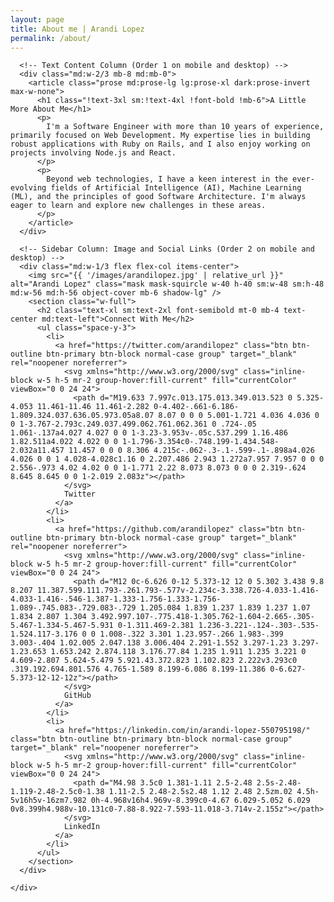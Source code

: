 ```yaml
---
layout: page
title: About me | Arandi Lopez
permalink: /about/
---
```

<div class="py-8 md:py-12">
  <div class="container mx-auto px-4">
    <div class="flex flex-col md:flex-row md:gap-x-8 lg:gap-x-12">

      <!-- Text Content Column (Order 1 on mobile and desktop) -->
      <div class="md:w-2/3 mb-8 md:mb-0">
        <article class="prose md:prose-lg lg:prose-xl dark:prose-invert max-w-none">
          <h1 class="!text-3xl sm:!text-4xl !font-bold !mb-6">A Little More About Me</h1>
          <p>
            I'm a Software Engineer with more than 10 years of experience, primarily focused on Web Development. My expertise lies in building robust applications with Ruby on Rails, and I also enjoy working on projects involving Node.js and React.
          </p>
          <p>
            Beyond web technologies, I have a keen interest in the ever-evolving fields of Artificial Intelligence (AI), Machine Learning (ML), and the principles of good Software Architecture. I'm always eager to learn and explore new challenges in these areas.
          </p>
        </article>
      </div>

      <!-- Sidebar Column: Image and Social Links (Order 2 on mobile and desktop) -->
      <div class="md:w-1/3 flex flex-col items-center">
        <img src="{{ '/images/arandilopez.jpg' | relative_url }}" alt="Arandi Lopez" class="mask mask-squircle w-40 h-40 sm:w-48 sm:h-48 md:w-56 md:h-56 object-cover mb-6 shadow-lg" />
        <section class="w-full">
          <h2 class="text-xl sm:text-2xl font-semibold mt-0 mb-4 text-center md:text-left">Connect With Me</h2>
          <ul class="space-y-3">
            <li>
              <a href="https://twitter.com/arandilopez" class="btn btn-outline btn-primary btn-block normal-case group" target="_blank" rel="noopener noreferrer">
                <svg xmlns="http://www.w3.org/2000/svg" class="inline-block w-5 h-5 mr-2 group-hover:fill-current" fill="currentColor" viewBox="0 0 24 24">
                  <path d="M19.633 7.997c.013.175.013.349.013.523 0 5.325-4.053 11.461-11.46 11.461-2.282 0-4.402-.661-6.186-1.809.324.037.636.05.973.05a8.07 8.07 0 0 0 5.001-1.721 4.036 4.036 0 0 1-3.767-2.793c.249.037.499.062.761.062.361 0 .724-.05 1.061-.137a4.027 4.027 0 0 1-3.23-3.953v-.05c.537.299 1.16.486 1.82.511a4.022 4.022 0 0 1-1.796-3.354c0-.748.199-1.434.548-2.032a11.457 11.457 0 0 0 8.306 4.215c-.062-.3-.1-.599-.1-.898a4.026 4.026 0 0 1 4.028-4.028c1.16 0 2.207.486 2.943 1.272a7.957 7.957 0 0 0 2.556-.973 4.02 4.02 0 0 1-1.771 2.22 8.073 8.073 0 0 0 2.319-.624 8.645 8.645 0 0 1-2.019 2.083z"></path>
                </svg>
                Twitter
              </a> 
            </li>
            <li>
              <a href="https://github.com/arandilopez" class="btn btn-outline btn-primary btn-block normal-case group" target="_blank" rel="noopener noreferrer">
                <svg xmlns="http://www.w3.org/2000/svg" class="inline-block w-5 h-5 mr-2 group-hover:fill-current" fill="currentColor" viewBox="0 0 24 24">
                  <path d="M12 0c-6.626 0-12 5.373-12 12 0 5.302 3.438 9.8 8.207 11.387.599.111.793-.261.793-.577v-2.234c-3.338.726-4.033-1.416-4.033-1.416-.546-1.387-1.333-1.756-1.333-1.756-1.089-.745.083-.729.083-.729 1.205.084 1.839 1.237 1.839 1.237 1.07 1.834 2.807 1.304 3.492.997.107-.775.418-1.305.762-1.604-2.665-.305-5.467-1.334-5.467-5.931 0-1.311.469-2.381 1.236-3.221-.124-.303-.535-1.524.117-3.176 0 0 1.008-.322 3.301 1.23.957-.266 1.983-.399 3.003-.404 1.02.005 2.047.138 3.006.404 2.291-1.552 3.297-1.23 3.297-1.23.653 1.653.242 2.874.118 3.176.77.84 1.235 1.911 1.235 3.221 0 4.609-2.807 5.624-5.479 5.921.43.372.823 1.102.823 2.222v3.293c0 .319.192.694.801.576 4.765-1.589 8.199-6.086 8.199-11.386 0-6.627-5.373-12-12-12z"></path>
                </svg>
                GitHub
              </a>
            </li>
            <li>
              <a href="https://linkedin.com/in/arandi-lopez-550795198/" class="btn btn-outline btn-primary btn-block normal-case group" target="_blank" rel="noopener noreferrer">
                <svg xmlns="http://www.w3.org/2000/svg" class="inline-block w-5 h-5 mr-2 group-hover:fill-current" fill="currentColor" viewBox="0 0 24 24">
                  <path d="M4.98 3.5c0 1.381-1.11 2.5-2.48 2.5s-2.48-1.119-2.48-2.5c0-1.38 1.11-2.5 2.48-2.5s2.48 1.12 2.48 2.5zm.02 4.5h-5v16h5v-16zm7.982 0h-4.968v16h4.969v-8.399c0-4.67 6.029-5.052 6.029 0v8.399h4.988v-10.131c0-7.88-8.922-7.593-11.018-3.714v-2.155z"></path>
                </svg>
                LinkedIn
              </a>
            </li>
          </ul>
        </section>
      </div>

    </div>
  </div>
</div>